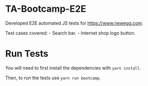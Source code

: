 # TA-Bootcamp-E2E

Developed E2E automated JS tests for https://www.newegg.com.

Test cases covered:
    - Search bar. 
    - Internet shop logo button.
# Run Tests
You will need to first install the dependencies with `yarn install`. 

Then, to run the tests use `yarn run bootcamp`.


